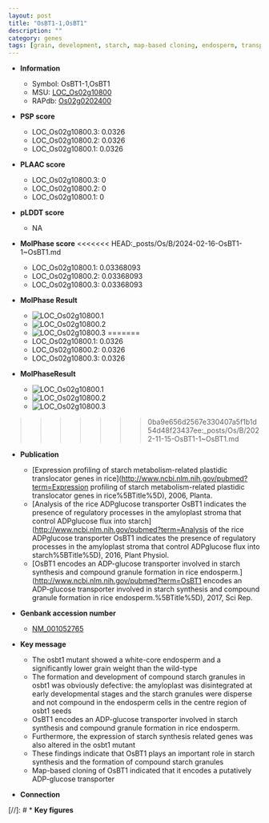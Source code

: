 ```yaml
---
layout: post
title: "OsBT1-1,OsBT1"
description: ""
category: genes
tags: [grain, development, starch, map-based cloning, endosperm, transporter, grain weight]
---
```


* **Information**  
    + Symbol: OsBT1-1,OsBT1  
    + MSU: [LOC_Os02g10800](http://rice.plantbiology.msu.edu/cgi-bin/ORF_infopage.cgi?orf=LOC_Os02g10800)  
    + RAPdb: [Os02g0202400](http://rapdb.dna.affrc.go.jp/viewer/gbrowse_details/irgsp1?name=Os02g0202400)  

* **PSP score**  
    + LOC_Os02g10800.3: 0.0326 
    + LOC_Os02g10800.2: 0.0326 
    + LOC_Os02g10800.1: 0.0326 

* **PLAAC score**  
    + LOC_Os02g10800.3: 0 
    + LOC_Os02g10800.2: 0 
    + LOC_Os02g10800.1: 0 

* **pLDDT score**
    + NA


* **MolPhase score**
<<<<<<< HEAD:_posts/Os/B/2024-02-16-OsBT1-1~OsBT1.md
    + LOC_Os02g10800.1: 0.03368093
    + LOC_Os02g10800.2: 0.03368093
    + LOC_Os02g10800.3: 0.03368093

* **MolPhase Result**
    + ![LOC_Os02g10800.1](https://304243504.github.io/Pictures/LOC_Os02g/LOC_Os02g10800.1.png)
    + ![LOC_Os02g10800.2](https://304243504.github.io/Pictures/LOC_Os02g/LOC_Os02g10800.2.png)
    + ![LOC_Os02g10800.3](https://304243504.github.io/Pictures/LOC_Os02g/LOC_Os02g10800.3.png)
=======
    + LOC_Os02g10800.1: 0.0326
    + LOC_Os02g10800.2: 0.0326
    + LOC_Os02g10800.3: 0.0326

* **MolPhaseResult**
    + ![LOC_Os02g10800.1](https://ricepsp.github.io/pictures/LOC_Os02g/LOC_Os02g10800.1.png)
    + ![LOC_Os02g10800.2](https://ricepsp.github.io/pictures/LOC_Os02g/LOC_Os02g10800.2.png)
    + ![LOC_Os02g10800.3](https://ricepsp.github.io/pictures/LOC_Os02g/LOC_Os02g10800.3.png)
>>>>>>> 0ba9e656d2567e330407a5f1b1d54d48f23437ee:_posts/Os/B/2022-11-15-OsBT1-1~OsBT1.md

* **Publication**  
    + [Expression profiling of starch metabolism-related plastidic translocator genes in rice](http://www.ncbi.nlm.nih.gov/pubmed?term=Expression profiling of starch metabolism-related plastidic translocator genes in rice%5BTitle%5D), 2006, Planta.
    + [Analysis of the rice ADPglucose transporter OsBT1 indicates the presence of regulatory processes in the amyloplast stroma that control ADPglucose flux into starch](http://www.ncbi.nlm.nih.gov/pubmed?term=Analysis of the rice ADPglucose transporter OsBT1 indicates the presence of regulatory processes in the amyloplast stroma that control ADPglucose flux into starch%5BTitle%5D), 2016, Plant Physiol.
    + [OsBT1 encodes an ADP-glucose transporter involved in starch synthesis and compound granule formation in rice endosperm.](http://www.ncbi.nlm.nih.gov/pubmed?term=OsBT1 encodes an ADP-glucose transporter involved in starch synthesis and compound granule formation in rice endosperm.%5BTitle%5D), 2017, Sci Rep.

* **Genbank accession number**  
    + [NM_001052765](http://www.ncbi.nlm.nih.gov/nuccore/NM_001052765)

* **Key message**  
    + The osbt1 mutant showed a white-core endosperm and a significantly lower grain weight than the wild-type
    + The formation and development of compound starch granules in osbt1 was obviously defective: the amyloplast was disintegrated at early developmental stages and the starch granules were disperse and not compound in the endosperm cells in the centre region of osbt1 seeds
    + OsBT1 encodes an ADP-glucose transporter involved in starch synthesis and compound granule formation in rice endosperm.
    + Furthermore, the expression of starch synthesis related genes was also altered in the osbt1 mutant
    + These findings indicate that OsBT1 plays an important role in starch synthesis and the formation of compound starch granules
    + Map-based cloning of OsBT1 indicated that it encodes a putatively ADP-glucose transporter

* **Connection**  

[//]: # * **Key figures**  



